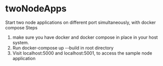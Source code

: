# twoNodeApps
Start two node applications on different port simultaneously, with docker compose
Steps
1. make sure you have docker and docker compose in place in your host system.
2. Run docker-compose up --build in root directory
3. Visit localhost:5000 and localhost:5001, to access the sample node application

